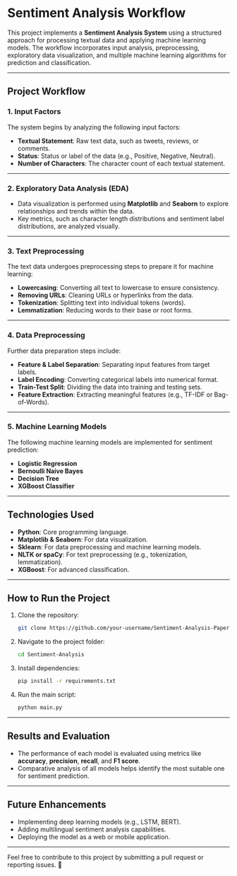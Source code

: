 # Sentiment Analysis Workflow

This project implements a **Sentiment Analysis System** using a structured approach for processing textual data and applying machine learning models. The workflow incorporates input analysis, preprocessing, exploratory data visualization, and multiple machine learning algorithms for prediction and classification.

---

## **Project Workflow**

### **1. Input Factors**
The system begins by analyzing the following input factors:
- **Textual Statement**: Raw text data, such as tweets, reviews, or comments.
- **Status**: Status or label of the data (e.g., Positive, Negative, Neutral).
- **Number of Characters**: The character count of each textual statement.

---

### **2. Exploratory Data Analysis (EDA)**
- Data visualization is performed using **Matplotlib** and **Seaborn** to explore relationships and trends within the data.
- Key metrics, such as character length distributions and sentiment label distributions, are analyzed visually.

---

### **3. Text Preprocessing**
The text data undergoes preprocessing steps to prepare it for machine learning:
- **Lowercasing**: Converting all text to lowercase to ensure consistency.
- **Removing URLs**: Cleaning URLs or hyperlinks from the data.
- **Tokenization**: Splitting text into individual tokens (words).
- **Lemmatization**: Reducing words to their base or root forms.

---

### **4. Data Preprocessing**
Further data preparation steps include:
- **Feature & Label Separation**: Separating input features from target labels.
- **Label Encoding**: Converting categorical labels into numerical format.
- **Train-Test Split**: Dividing the data into training and testing sets.
- **Feature Extraction**: Extracting meaningful features (e.g., TF-IDF or Bag-of-Words).

---

### **5. Machine Learning Models**
The following machine learning models are implemented for sentiment prediction:
- **Logistic Regression**
- **Bernoulli Naive Bayes**
- **Decision Tree**
- **XGBoost Classifier**

---

## **Technologies Used**
- **Python**: Core programming language.
- **Matplotlib & Seaborn**: For data visualization.
- **Sklearn**: For data preprocessing and machine learning models.
- **NLTK or spaCy**: For text preprocessing (e.g., tokenization, lemmatization).
- **XGBoost**: For advanced classification.

---

## **How to Run the Project**
1. Clone the repository:
   ```bash
   git clone https://github.com/your-username/Sentiment-Analysis-Paper.git
   ```
2. Navigate to the project folder:
   ```bash
   cd Sentiment-Analysis
   ```
3. Install dependencies:
   ```bash
   pip install -r requirements.txt
   ```
4. Run the main script:
   ```bash
   python main.py
   ```

---

## **Results and Evaluation**
- The performance of each model is evaluated using metrics like **accuracy**, **precision**, **recall**, and **F1 score**.
- Comparative analysis of all models helps identify the most suitable one for sentiment prediction.

---

## **Future Enhancements**
- Implementing deep learning models (e.g., LSTM, BERT).
- Adding multilingual sentiment analysis capabilities.
- Deploying the model as a web or mobile application.

---

Feel free to contribute to this project by submitting a pull request or reporting issues. 🚀
